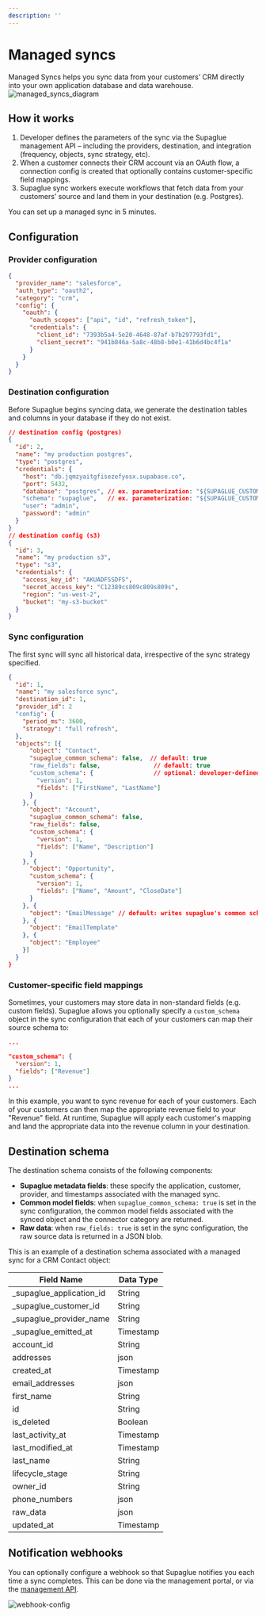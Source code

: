```yaml
---
description: ''
---
```


# Managed syncs

Managed Syncs helps you sync data from your customers’ CRM directly into your own application database and data warehouse.
![managed_syncs_diagram](/img/managed-syncs-diagram.png 'managed syncs diagram')

## How it works

1. Developer defines the parameters of the sync via the Supaglue management API – including the providers, destination, and integration (frequency, objects, sync strategy, etc).
2. When a customer connects their CRM account via an OAuth flow, a connection config is created that optionally contains customer-specific field mappings.
3. Supaglue sync workers execute workflows that fetch data from your customers’ source and land them in your destination (e.g. Postgres).

You can set up a managed sync in 5 minutes.

## Configuration

### Provider configuration

```json
{
  "provider_name": "salesforce",
  "auth_type": "oauth2",
  "category": "crm",
  "config": {
    "oauth": {
      "oauth_scopes": ["api", "id", "refresh_token"],
      "credentials": {
        "client_id": "7393b5a4-5e20-4648-87af-b7b297793fd1",
        "client_secret": "941b846a-5a8c-48b8-b0e1-41b6d4bc4f1a"
      }
    }
  }
}
```

### Destination configuration

Before Supaglue begins syncing data, we generate the destination tables and columns in your database if they do not exist.

```json
// destination config (postgres)
{
  "id": 2,
  "name": "my production postgres",
  "type": "postgres",
  "credentials": {
    "host": "db.jqmzyaitgfisezefyosx.supabase.co",
    "port": 5432,
    "database": "postgres", // ex. parameterization: "${SUPAGLUE_CUSTOMER_ID}"
    "schema": "supaglue",   // ex. parameterization: "${SUPAGLUE_CUSTOMER_ID}"
    "user": "admin",
    "password": "admin"
  }
}
// destination config (s3)
{
  "id": 3,
  "name": "my production s3",
  "type": "s3",
  "credentials": {
    "access_key_id": "AKUADFSSDFS",
    "secret_access_key": "C12389cs809c809s809s",
    "region": "us-west-2",
    "bucket": "my-s3-bucket"
  }
}
```

### Sync configuration

The first sync will sync all historical data, irrespective of the sync strategy specified.

```json
{
  "id": 1,
  "name": "my salesforce sync",
  "destination_id": 1,
  "provider_id": 2
  "config": {
    "period_ms": 3600,
    "strategy": "full refresh",
  },
  "objects": [{
      "object": "Contact",
      "supaglue_common_schema": false,  // default: true
      "raw_fields": false,               // default: true
      "custom_schema": {                 // optional: developer-defined schema for customers to map
        "version": 1,
        "fields": ["FirstName", "LastName"]
      }
    }, {
      "object": "Account",
      "supaglue_common_schema": false,
      "raw_fields": false,
      "custom_schema": {
        "version": 1,
        "fields": ["Name", "Description"]
      }
    }, {
      "object": "Opportunity",
      "custom_schema": {
        "version": 1,
        "fields": ["Name", "Amount", "CloseDate"]
      }
    }, {
      "object": "EmailMessage" // default: writes supaglue's common schema (if available) and all raw fields
    }, {
      "object": "EmailTemplate"
    }, {
      "object": "Employee"
    }]
  }
}
```

### Customer-specific field mappings

Sometimes, your customers may store data in non-standard fields (e.g. custom fields). Supaglue allows you optionally specify a `custom_schema` object in the sync configuration that each of your customers can map their source schema to:

```json
...

"custom_schema": {
  "version": 1,
  "fields": ["Revenue"]
}
...
```

In this example, you want to sync revenue for each of your customers. Each of your customers can then map the appropriate revenue field to your "Revenue" field. At runtime, Supaglue will apply each customer's mapping and land the appropriate data into the revenue column in your destination.


## Destination schema

The destination schema consists of the following components:
* **Supaglue metadata fields**: these specify the application, customer, provider, and timestamps associated with the managed sync.
* **Common model fields**: when `supaglue_common_schema: true` is set in the sync configuration, the common model fields associated with the synced object and the connector category are returned.
* **Raw data**: when `raw_fields: true` is set in the sync configuration, the raw source data is returned in a JSON blob.

This is an example of a destination schema associated with a managed sync for a CRM Contact object:

| Field Name               | Data Type |
| ------------------------ | --------- |
| _supaglue_application_id | String    |
| _supaglue_customer_id    | String    |
| _supaglue_provider_name  | String    |
| _supaglue_emitted_at     | Timestamp |
| account_id               | String    |
| addresses                | json      |
| created_at               | Timestamp |
| email_addresses          | json      |
| first_name               | String    |
| id                       | String    |
| is_deleted               | Boolean   |
| last_activity_at         | Timestamp |
| last_modified_at         | Timestamp |
| last_name                | String    |
| lifecycle_stage          | String    |
| owner_id                 | String    |
| phone_numbers            | json      |
| raw_data                 | json      |
| updated_at               | Timestamp |

## Notification webhooks

You can optionally configure a webhook so that Supaglue notifies you each time a sync completes. This can be done via the management portal, or via the [management API](http://docs.supaglue.com/api/v2/mgmt#tag/Webhook).

![webhook-config](/img/webhook_config.png)
